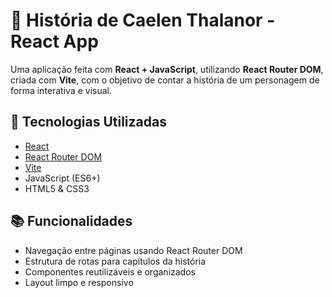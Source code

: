 # 📖 História de Caelen Thalanor - React App

Uma aplicação feita com **React + JavaScript**, utilizando **React Router DOM**, criada com **Vite**, com o objetivo de contar a história de um personagem de forma interativa e visual.

## 🚀 Tecnologias Utilizadas

- [React](https://reactjs.org/)
- [React Router DOM](https://reactrouter.com/)
- [Vite](https://vitejs.dev/)
- JavaScript (ES6+)
- HTML5 & CSS3

## 📚 Funcionalidades

- Navegação entre páginas usando React Router DOM
- Estrutura de rotas para capítulos da história
- Componentes reutilizáveis e organizados
- Layout limpo e responsivo


